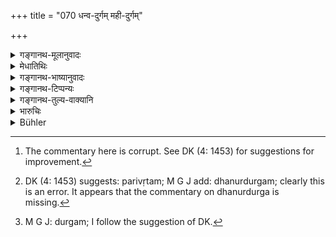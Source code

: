 +++
title = "070 धन्व-दुर्गम् मही-दुर्गम्"

+++

<details><summary>गङ्गानथ-मूलानुवादः</summary>

He shall live in a city, taking up his residence either in a ‘bow-fort’, or in an ‘earthen fort’, or in an ‘aquatic fort,’ or in an ‘arborial fort,’ or in a ‘human fort,’ or in a ‘hilly fort.’—(70)
</details>

<details><summary>मेधातिथिः</summary>

[^१००]उक्तप्रकारेण द्विगुणोत्सेधेनैष्टकेन शैलेन द्वादशहस्ताद् ऊर्ध्वम् उद्धतेन तालमूलेन कपिशीर्षचिताग्रेण दृढप्रणाल्या परिकृतं[^१०१] **महीदुर्गम्** । अगाधेनाश्रयणीयेन चोदकेन परिवेष्टितम् **अब्दुर्गम्**[^१०२] । समन्ततो ऽर्धयोजनमात्रं घनमहावृक्षान्वितं **वार्क्षम्** । चतुरङ्गबलाधिष्ठितं प्रवरायुधवीरपुरुषप्रायं **नृदुर्गम्** । गिरिपृष्ठे दुरारोहम् एवैकमार्गानुगतम् अन्तर्नदीप्रस्रवणोदकं **गिरिदुर्गम्** ॥ ७.७० ॥


[^१०२]:
     M G J: durgam; I follow the suggestion of DK.


[^१०१]:
     DK (4: 1453) suggests: parivṛtam; M G J add: dhanurdurgam; clearly this is an error. It appears that the commentary on dhanurdurga is missing.


[^१००]:
     The commentary here is corrupt. See DK (4: 1453) for suggestions for improvement.
</details>

<details><summary>गङ्गानथ-भाष्यानुवादः</summary>

‘*Bow-fort*’— surrounded by a strongly-built wall, built of bricks, double-storeyed, more than 12 cubits high) with its base like the palm and its top like the monkey’s head.

‘*Earthen fort*’— surrounded by earthen embankments.

‘*Aquatic fort*’—surrounded by unfathomable water.

‘*Arborial fort*’— surrounded, to a distance of four miles, with densely-packed large trees.

‘*Human fort*’— garrisoned by an army of four divisions, and filled with arms and heroic persons.

‘*Hilly fort*’— inaccessibly high, with a single pathway leading to it, supplied with water from an underground stream.—(70)
</details>

<details><summary>गङ्गानथ-टिप्पन्यः</summary>

This verse is quoted in *Parāśaramādhava* (Ācāra, p. 406), as describing
the various kinds of fortification;—in *Mitākṣarā* (on 1. 320) as
describing the six kinds of fortification;—in *Vīramitrodaya* (Rājanīti,
p. 202);—and in *Vīramitrodaya* (Lakṣana, p. 239), which adds the
following explanations:—‘*Dhanvadurgam*’ is ‘the fortification in the
midst of a desert’, called ‘*durga*’, because of its inaccessibility due
to absence of water and other difficulties;—it suggests another
explanation of the name—‘*dhanvā*’ is the name of a tract of land devoid
of shelter and water; and a fort that is surrounded by such a tract of
land is ‘*dhanvadurga*’; the meaning being that the king should make his
fort, and then render its vicinity waterless and shelterless. It notes a
third explanation of the name:—‘*Dhanvan*,’ ‘bow,’ indicates the
‘*dhanvin*’, ‘archer’; hence ‘*dhanvadurga*’ would mean a ‘line of
defence consisting of of men armed with bows and arrows This, it says,
is not right; as it involves the necessity of having recourse to
metaphorical explanation; and also because we have never heard of such a
‘fort’; again because such a ‘line of defence’ could be very easily
broken through; and lastly because this would be the same as the
‘*nṛdurga*’ coming later.—‘*Naradurga*’ is the line of defence
consisting of the army; and this consists of elephants, chariots, horses
and archers; and as this also would include archers, the separate name
‘*dhanvadurga*’ could not stand for the same sort of defence.—The
‘*Mahīdurga*’ is the ‘fort made of bricks and stones on the
ground’;—some people explain it as a fort consisting only of an unevenly
rugged tract of land;—the ‘Mahīdurga’ has been thus defined in *Auśanasa
Dhanurveda*—‘That fort is called *Mahīdurga* which consists of a tract
of land, portions of which are very high and others very low; it is
equipped with all accessories, well guarded and filled with all means of
offence and defence’. The ‘*Jaladurga*’ consists of that place which is
surrounded by swift, and unfordable streams of water.—The ‘*Vanadurga*’
is a tract of land surrounded by impenetrable forests and
trees.—‘*Baladurga* or *Nṛdurga*’ is that line of defence which consists
in the dispositions of the army.—The ‘*Giridurga*’ is erected either on
the summit of a mountain, or in a tract of land surrounded by hills.

It is quoted in *Nṛsiṃhaprasāda* (Saṃskāra, p. 72a):—and in
*Nītimayūkha* (p. 64), which adds that Kāmandaka mentions the
*Airaṇadurga* also.
</details>

<details><summary>गङ्गानथ-तुल्य-वाक्यानि</summary>

*Mahābhārata* (12.86.5).—‘Dhanvadurga, Mahīdurga, Giridurga,
Manuṣyadurga, Mṛddurga, Vanadurga,—these are the six forts.’

*Viṣṇu* (3.6).—‘There shall he reside in a stronghold—either of desert,
or of armed men, or of fortifications, or of water, or of trees, or of
mountains.’

*Yājñavalkya* (3.20).—‘There he shall build forts for the protection of
men and treasures.’

*Kāmandaka* (4.57).—‘The king should settle in a fortress which is
extensive, environed by a wide ditch and secured with gates,
strengthened with high massive walls and sheltered by mighty mountains,
forests and deserts.’

*Matsya-purāṇa* (Vīramitrodaya-Rājanīti, p. 199).—‘The wise king shall
build one of the six kinds of fort—the Bow fort, the Earthen fort, the
Human fort, the Arborial fort, the Aquatic fort and the Hilly fort.’

*Auśanasa Dhanurveda* (Do.).—‘(1) The *Bow fort* is that which is devoid
of water, abounding in pebbles, rough, without supports, beset with
obstacles and poisonous insects, not admitting of easy locomotion,
equipped with strong guards and free from disease. (2) The *Earthen
fort* is equipped with all accessories, well protected, and supplied
with implements, in places very high, and in places very low. (3) The
*Human fort* consists of men related to the king hereditarily, obedient
and contented, well-trained and under suitable officers, terrible, and
ever alert. (4) The *Arborial fort* consists of the forest, with paths
unknown, densely packed with trees, thickets and creepers and thorns
extending far and wide. (5) The *Aquatic fort* consists of water which
has only one entrance and that narrow, full of poison and such aquatic
animals as are fond of touching, devouring and killing. (6) *Hilly fort*
consists of a mountain, which is inaccessible, beyond the reach of
arrows, fully equipped with all accessories and comforts.’

*Mahābhārata* (Vīramitrodaya-Rājanīti, p. 199).—‘The king shall gather
for himself all the corn; what he cannot gather, that he shall burn; all
standing crops also he shall destroy; he shall demolish all passages in
rivers and over forts; he shall make all the water flow out; what cannot
flow out, that he shall pollute; he shall uproot all small trees near
about the fort; of the larger trees, he shall lop off all the branches.’

*Bṛhaspati* (Do.).—‘For the protection of his wife, wealth and people,
as also of stores, the king has to build a fort with double walls.’

*Matsya-purāṇa*. (Do., p. 203).—‘The fort shall be surrounded by a
ditch, equipped with walls and towers, as also with hundreds of guns and
other machines.’

*Viṣṇudharmottara* (Do., Lakṣaṇa, p. 242).—‘The king shall build one of
the six kinds of forts.’

*Arthaśāstra* (p. 119).—‘In the middle of the settlement, he shall
establish a natural fort for purposes of war either in the form of an
enclosed island, or high ground surrounded by deep ditches, called the
water fort; or of stone, in the shape of caves, called the *hilly fort*;
caves, or barren ground devoid of water and grass, called the *Bow
fort*; Or of thicket-covered marshy land, called the *Arborial fort*. Of
these the Water and Hill forts are for defence and the Bow and Arborial
forts are for safety during times of distress.’
</details>

<details><summary>भारुचिः</summary>

प्राकारेण वेष्टितं विष्कम्भद्विगुणोत्सेधेनैष्टिकेन शैलेन वा द्वादशहस्त्[आद् ऊर्ध्वम् उ]च्छ्रितेन तालमूलेन कपिशीर्षचिताग्रेण । । । दृढवप्रेण परिष्कृतं **महीदुर्गम्** । अगाधेनानास्रावणीयेन चोदकेन परिवेष्टितम् **अब्दुर्गम्** । समन्ततो ऽर्धयोजनमात्रं घनमहावृक्षचितं **वार्क्षदुर्गम्** । चतुरङ्गबलाधिष्ठितं प्रवरायुधीयपुरुषप्रायं **नृदुर्गम्** । गिरिपृष्टं दुरारोहम् एकमार्गानुगतम् [अन्तर्]नदीप्रस्रवणोदमं **गिरिदुर्गम्** ॥ ७.७० ॥
</details>

<details><summary>Bühler</summary>

070	Let him build (there) a town, making for his safety a fortress, protected by a desert, or a fortress built of (stone and) earth, or one protected by water or trees, or one (formed by an encampment of armed) men or a hill-fort.
</details>
